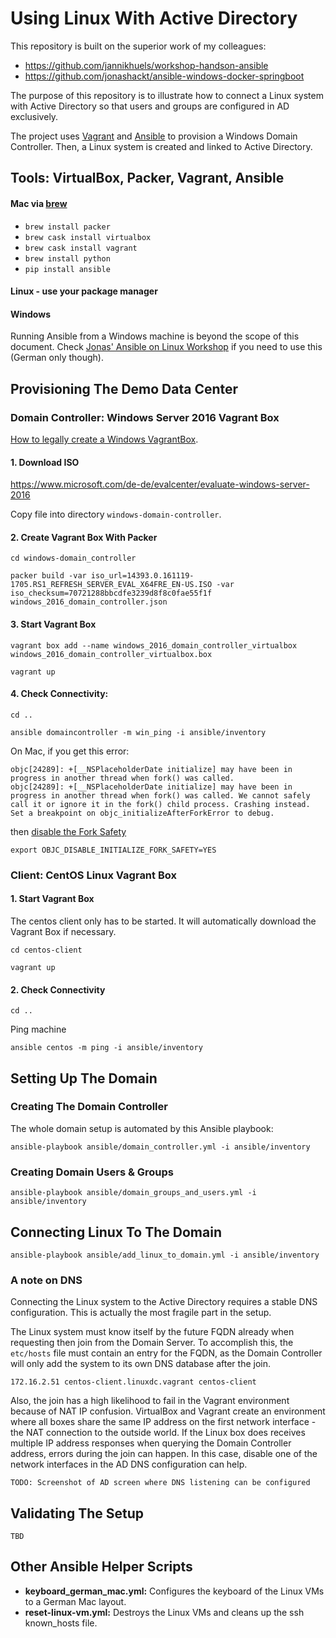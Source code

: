 Using Linux With Active Directory
======================================================================================

This repository is built on the superior work of my colleagues:
* https://github.com/jannikhuels/workshop-handson-ansible
* https://github.com/jonashackt/ansible-windows-docker-springboot

The purpose of this repository is to illustrate how to connect a Linux system with Active Directory so that users and groups are configured in AD exclusively.

The project uses [Vagrant](https://www.vagrantup.com/) and [Ansible](https://docs.ansible.com) to provision a Windows Domain Controller. Then, a Linux system is created and linked to Active Directory.

## Tools: VirtualBox, Packer, Vagrant, Ansible

#### Mac via [brew](https://brew.sh/index_de.html)
* `brew install packer`
* `brew cask install virtualbox`
* `brew cask install vagrant`
* `brew install python`
* `pip install ansible`

#### Linux - use your package manager

#### Windows
Running Ansible from a Windows machine is beyond the scope of this document. Check [Jonas' Ansible on Linux Workshop](https://github.com/jonashackt/ansible-linux-windows-workshop) if you need to use this (German only though).

## Provisioning The Demo Data Center

### Domain Controller: Windows Server 2016 Vagrant Box

[How to legally create a Windows VagrantBox](https://blog.codecentric.de/en/2017/04/ansible-docker-windows-containers-spring-boot/).


#### 1. Download ISO

https://www.microsoft.com/de-de/evalcenter/evaluate-windows-server-2016

Copy file into directory `windows-domain-controller`.

#### 2. Create Vagrant Box With Packer
```
cd windows-domain_controller
```

```
packer build -var iso_url=14393.0.161119-1705.RS1_REFRESH_SERVER_EVAL_X64FRE_EN-US.ISO -var iso_checksum=70721288bbcdfe3239d8f8c0fae55f1f windows_2016_domain_controller.json
```

#### 3. Start Vagrant Box
```
vagrant box add --name windows_2016_domain_controller_virtualbox  windows_2016_domain_controller_virtualbox.box
```

```
vagrant up
```

#### 4. Check Connectivity:

```
cd ..
```

```
ansible domaincontroller -m win_ping -i ansible/inventory
```

On Mac, if you get this error:
```
objc[24289]: +[__NSPlaceholderDate initialize] may have been in progress in another thread when fork() was called.
objc[24289]: +[__NSPlaceholderDate initialize] may have been in progress in another thread when fork() was called. We cannot safely call it or ignore it in the fork() child process. Crashing instead. Set a breakpoint on objc_initializeAfterForkError to debug.
```

then [disable the Fork Safety](https://github.com/ansible/ansible/issues/31869)
```
export OBJC_DISABLE_INITIALIZE_FORK_SAFETY=YES
```

### Client: CentOS Linux Vagrant Box

#### 1. Start Vagrant Box

The centos client only has to be started. It will automatically download the Vagrant Box if necessary.

```
cd centos-client
```

```
vagrant up
```

#### 2. Check Connectivity

```
cd ..
```

Ping machine

```
ansible centos -m ping -i ansible/inventory
```

## Setting Up The Domain

### Creating The Domain Controller

The whole domain setup is automated by this Ansible playbook:

```
ansible-playbook ansible/domain_controller.yml -i ansible/inventory
```

### Creating Domain Users & Groups

```
ansible-playbook ansible/domain_groups_and_users.yml -i ansible/inventory
```

## Connecting Linux To The Domain

```
ansible-playbook ansible/add_linux_to_domain.yml -i ansible/inventory
```

### A note on DNS

Connecting the Linux system to the Active Directory requires a stable DNS configuration.
This is actually the most fragile part in the setup.

The Linux system must know itself by the future FQDN already when requesting then
join from the Domain Server. To accomplish this, the `etc/hosts` file must contain
an entry for the FQDN, as the Domain Controller will only add the system to its
own DNS database after the join.

```
172.16.2.51 centos-client.linuxdc.vagrant centos-client
```

Also, the join has a high likelihood to fail in the Vagrant environment because
of NAT IP confusion. VirtualBox and Vagrant create an environment where all
boxes share the same IP address on the first network interface - the NAT connection
to the outside world. If the Linux box does receives multiple IP address responses
when querying the Domain Controller address, errors during the join can happen.
In this case, disable one of the network interfaces in the AD DNS configuration
can help.

```TODO: Screenshot of AD screen where DNS listening can be configured```

## Validating The Setup

```
TBD
```

## Other Ansible Helper Scripts

* **keyboard_german_mac.yml:** Configures the keyboard of the Linux VMs to a German Mac layout.  
* **reset-linux-vm.yml:** Destroys the Linux VMs and cleans up the ssh known_hosts file.
